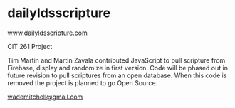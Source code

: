 dailyldsscripture
=================

www.dailyldsscripture.com

CIT 261 Project

Tim Martin and Martin Zavala contributed JavaScript to pull scripture from Firebase, display and randomize in first version. Code will be phased out in future revision to pull scriptures from an open database. When this code is removed the project is planned to go Open Source.

wademitchell@gmail.com
